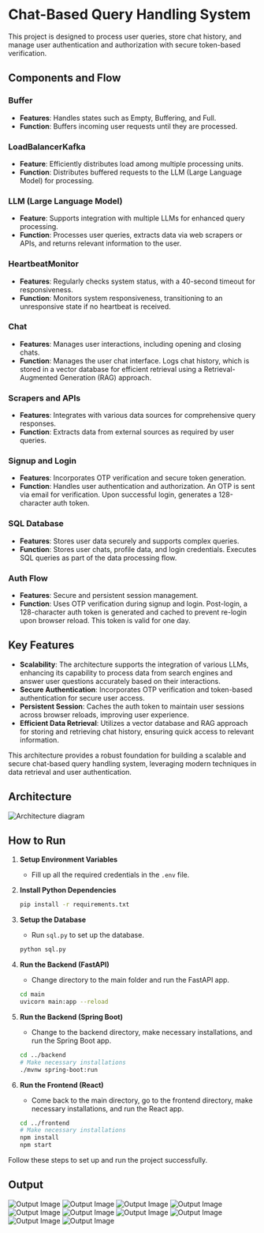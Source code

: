 # Chat-Based Query Handling System

This project is designed to process user queries, store chat history, and manage user authentication and authorization with secure token-based verification.

## Components and Flow

### Buffer
- **Features**: Handles states such as Empty, Buffering, and Full.
- **Function**: Buffers incoming user requests until they are processed.

### LoadBalancerKafka
- **Feature**: Efficiently distributes load among multiple processing units.
- **Function**: Distributes buffered requests to the LLM (Large Language Model) for processing.

### LLM (Large Language Model)
- **Feature**: Supports integration with multiple LLMs for enhanced query processing.
- **Function**: Processes user queries, extracts data via web scrapers or APIs, and returns relevant information to the user.

### HeartbeatMonitor
- **Features**: Regularly checks system status, with a 40-second timeout for responsiveness.
- **Function**: Monitors system responsiveness, transitioning to an unresponsive state if no heartbeat is received.

### Chat
- **Features**: Manages user interactions, including opening and closing chats.
- **Function**: Manages the user chat interface. Logs chat history, which is stored in a vector database for efficient retrieval using a Retrieval-Augmented Generation (RAG) approach.

### Scrapers and APIs
- **Features**: Integrates with various data sources for comprehensive query responses.
- **Function**: Extracts data from external sources as required by user queries.

### Signup and Login
- **Features**: Incorporates OTP verification and secure token generation.
- **Function**: Handles user authentication and authorization. An OTP is sent via email for verification. Upon successful login, generates a 128-character auth token.

### SQL Database
- **Features**: Stores user data securely and supports complex queries.
- **Function**: Stores user chats, profile data, and login credentials. Executes SQL queries as part of the data processing flow.

### Auth Flow
- **Features**: Secure and persistent session management.
- **Function**: Uses OTP verification during signup and login. Post-login, a 128-character auth token is generated and cached to prevent re-login upon browser reload. This token is valid for one day.

## Key Features

- **Scalability**: The architecture supports the integration of various LLMs, enhancing its capability to process data from search engines and answer user questions accurately based on their interactions.
- **Secure Authentication**: Incorporates OTP verification and token-based authentication for secure user access.
- **Persistent Session**: Caches the auth token to maintain user sessions across browser reloads, improving user experience.
- **Efficient Data Retrieval**: Utilizes a vector database and RAG approach for storing and retrieving chat history, ensuring quick access to relevant information.

This architecture provides a robust foundation for building a scalable and secure chat-based query handling system, leveraging modern techniques in data retrieval and user authentication.

## Architecture

![Architecture diagram](images\Architecture.png)

## How to Run

1. **Setup Environment Variables**
   - Fill up all the required credentials in the `.env` file.

2. **Install Python Dependencies**
   ```bash
   pip install -r requirements.txt
   ```

3. **Setup the Database**
   - Run `sql.py` to set up the database.
   ```bash
   python sql.py
   ```

4. **Run the Backend (FastAPI)**
   - Change directory to the main folder and run the FastAPI app.
   ```bash
   cd main
   uvicorn main:app --reload
   ```

5. **Run the Backend (Spring Boot)**
   - Change to the backend directory, make necessary installations, and run the Spring Boot app.
   ```bash
   cd ../backend
   # Make necessary installations
   ./mvnw spring-boot:run
   ```

6. **Run the Frontend (React)**
   - Come back to the main directory, go to the frontend directory, make necessary installations, and run the React app.
   ```bash
   cd ../frontend
   # Make necessary installations
   npm install
   npm start
   ```

Follow these steps to set up and run the project successfully.

## Output

![Output Image](images/1.png)
![Output Image](images/2.png)
![Output Image](images/4.png)
![Output Image](images/3.png)
![Output Image](images/5.png)
![Output Image](images/6.png)
![Output Image](images/7.png)
![Output Image](images/8.png)
![Output Image](images/9.png)
![Output Image](images/10.png)



